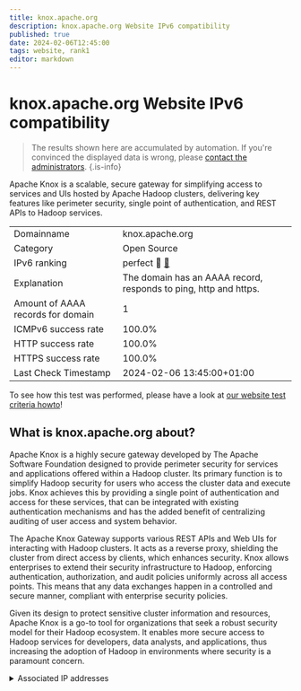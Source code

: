 ```yaml
---
title: knox.apache.org
description: knox.apache.org Website IPv6 compatibility
published: true
date: 2024-02-06T12:45:00
tags: website, rank1
editor: markdown
---
```


# knox.apache.org Website IPv6 compatibility

> The results shown here are accumulated by automation. If you're convinced the displayed data is wrong, please [contact the administrators](/howto/chat). 
{.is-info}

Apache Knox is a scalable, secure gateway for simplifying access to services and UIs hosted by Apache Hadoop clusters, delivering key features like perimeter security, single point of authentication, and REST APIs to Hadoop services.


|   |   |
| - | - |
| Domainname | knox.apache.org
| Category | Open Source |
| IPv6 ranking | perfect :1st_place_medal: [🔗](/howto/ranking) |
| Explanation | The domain has an AAAA record, responds to ping, http and https. |
| Amount of AAAA records for domain | 1 |
| ICMPv6 success rate | 100.0%|
| HTTP success rate | 100.0% |
| HTTPS success rate | 100.0% |
| Last Check Timestamp | 2024-02-06 13:45:00+01:00 |

To see how this test was performed, please have a look at [our website test criteria howto](/howto/testcriteria/website)!


## What is knox.apache.org about?
Apache Knox is a highly secure gateway developed by The Apache Software Foundation designed to provide perimeter security for services and applications offered within a Hadoop cluster. Its primary function is to simplify Hadoop security for users who access the cluster data and execute jobs. Knox achieves this by providing a single point of authentication and access for these services, that can be integrated with existing authentication mechanisms and has the added benefit of centralizing auditing of user access and system behavior.

The Apache Knox Gateway supports various REST APIs and Web UIs for interacting with Hadoop clusters. It acts as a reverse proxy, shielding the cluster from direct access by clients, which enhances security. Knox allows enterprises to extend their security infrastructure to Hadoop, enforcing authentication, authorization, and audit policies uniformly across all access points. This means that any data exchanges happen in a controlled and secure manner, compliant with enterprise security policies.

Given its design to protect sensitive cluster information and resources, Apache Knox is a go-to tool for organizations that seek a robust security model for their Hadoop ecosystem. It enables more secure access to Hadoop services for developers, data analysts, and applications, thus increasing the adoption of Hadoop in environments where security is a paramount concern.



<details>
<summary>Associated IP addresses</summary>

2a04:4e42::644

</details>
